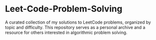 # Leet-Code-Problem-Solving
A curated collection of my solutions to LeetCode problems, organized by topic and difficulty. This repository serves as a personal archive and a resource for others interested in algorithmic problem solving.
